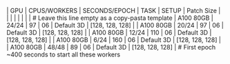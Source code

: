 |      GPU     |  CPUS/WORKERS  | SECONDS/EPOCH |    TASK   |    SETUP    |     Patch Size    |
|              |                |               |           |             |                   | # Leave this line empty as a copy-pasta template
|   A100 80GB  |   24/24        |      97       |    06     |  Default 3D |  [128, 128, 128]  |
|   A100 80GB  |   20/24        |      97       |    06     |  Default 3D |  [128, 128, 128]  |
|   A100 80GB  |   12/24        |      110      |    06     |  Default 3D |  [128, 128, 128]  |
|   A100 80GB  |   6/24         |      160      |    06     |  Default 3D |  [128, 128, 128]  |
|   A100 80GB  |   48/48        |      89       |    06     |  Default 3D |  [128, 128, 128]  | # First epoch ~400 seconds to start all these workers
